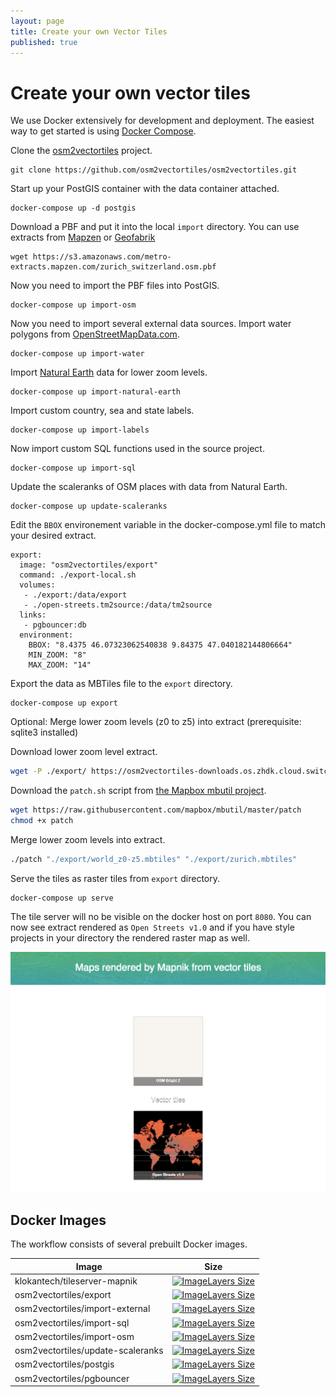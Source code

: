 ```yaml
---
layout: page
title: Create your own Vector Tiles
published: true
---
```


# Create your own vector tiles

We use Docker extensively for development and deployment.
The easiest way to get started is using [Docker Compose](https://www.docker.com/docker-compose).

Clone the [osm2vectortiles](https://github.com/osm2vectortiles/osm2vectortiles) project.

```
git clone https://github.com/osm2vectortiles/osm2vectortiles.git
```

Start up your PostGIS container with the data container attached.

```
docker-compose up -d postgis
```

Download a PBF and put it into the local `import` directory.
You can use extracts from [Mapzen](https://mapzen.com/data/metro-extracts)
or [Geofabrik](http://download.geofabrik.de/)

```
wget https://s3.amazonaws.com/metro-extracts.mapzen.com/zurich_switzerland.osm.pbf
```

Now you need to import the PBF files into PostGIS.

```
docker-compose up import-osm
```

Now you need to import several external data sources.
Import water polygons from [OpenStreetMapData.com](http://openstreetmapdata.com/data/water-polygons).

```
docker-compose up import-water
```

Import [Natural Earth](http://www.naturalearthdata.com/) data for lower zoom levels.

```
docker-compose up import-natural-earth
```

Import custom country, sea and state labels.

```
docker-compose up import-labels
```

Now import custom SQL functions used in the source project.

```
docker-compose up import-sql
```

Update the scaleranks of OSM places with data from Natural Earth.

```
docker-compose up update-scaleranks
```

Edit the `BBOX` environement variable in the docker-compose.yml file to match your desired extract.

```
export:
  image: "osm2vectortiles/export"
  command: ./export-local.sh
  volumes:
   - ./export:/data/export
   - ./open-streets.tm2source:/data/tm2source
  links:
   - pgbouncer:db
  environment:
    BBOX: "8.4375 46.07323062540838 9.84375 47.040182144806664"
    MIN_ZOOM: "8"
    MAX_ZOOM: "14"
```

Export the data as MBTiles file to the `export` directory.

```
docker-compose up export
```

Optional: Merge lower zoom levels (z0 to z5) into extract (prerequisite: sqlite3 installed)

Download lower zoom level extract.

```bash
wget -P ./export/ https://osm2vectortiles-downloads.os.zhdk.cloud.switch.ch/v1.0/extracts/world_z0-z5.mbtiles
```

Download the `patch.sh` script from [the Mapbox mbutil project](https://github.com/mapbox/mbutil).

```bash
wget https://raw.githubusercontent.com/mapbox/mbutil/master/patch
chmod +x patch
```

Merge lower zoom levels into extract.

```bash
./patch "./export/world_z0-z5.mbtiles" "./export/zurich.mbtiles"
```

Serve the tiles as raster tiles from `export` directory.

```
docker-compose up serve
```

The tile server will no be visible on the docker host on port `8080`.
You can now see extract rendered as `Open Streets v1.0` and if you have
style projects in your directory the rendered raster map as well.

![Tessera Overview](/media/local_serve_container_tessera_overview.png)

## Docker Images

The workflow consists of several prebuilt Docker images.

| Image                             | Size                                                                                                               |
| --------------------------------- | ------------------------------------------------------------------------------------------------------------------ |
| klokantech/tileserver-mapnik      | [![ImageLayers Size](https://img.shields.io/imagelayers/image-size/klokantech/tileserver-mapnik/latest.svg)]()            |
| osm2vectortiles/export            | [![ImageLayers Size](https://img.shields.io/imagelayers/image-size/osm2vectortiles/export/latest.svg)]()           |
| osm2vectortiles/import-external   | [![ImageLayers Size](https://img.shields.io/imagelayers/image-size/osm2vectortiles/import-external/latest.svg)]()  |
| osm2vectortiles/import-sql        | [![ImageLayers Size](https://img.shields.io/imagelayers/image-size/osm2vectortiles/import-sql/latest.svg)]()       |
| osm2vectortiles/import-osm        | [![ImageLayers Size](https://img.shields.io/imagelayers/image-size/osm2vectortiles/import-osm/latest.svg)]()       |
| osm2vectortiles/update-scaleranks | [![ImageLayers Size](https://img.shields.io/imagelayers/image-size/osm2vectortiles/update-scaleranks/latest.svg)]() |
| osm2vectortiles/postgis           | [![ImageLayers Size](https://img.shields.io/imagelayers/image-size/osm2vectortiles/postgis/latest.svg)]()          |
| osm2vectortiles/pgbouncer         | [![ImageLayers Size](https://img.shields.io/imagelayers/image-size/osm2vectortiles/pgbouncer/latest.svg)]()        |
